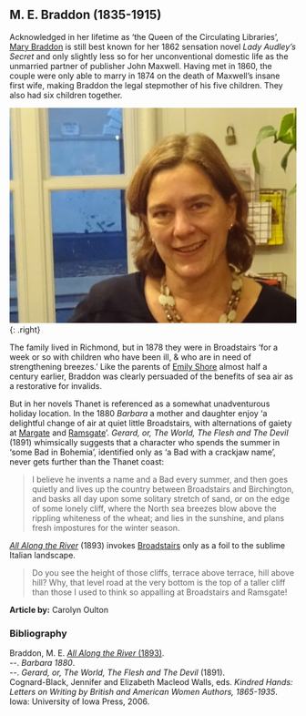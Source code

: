 <param ve-config style="article">

## M. E. Braddon (1835-1915)

Acknowledged in her lifetime as ‘the Queen of the Circulating Libraries’, [Mary Braddon]( https://maryelizabethbraddon.com/) is still best known for her 1862 sensation novel _Lady Audley’s Secret_ and only slightly less so for her unconventional domestic life as the unmarried partner of publisher John Maxwell. Having met in 1860, the couple were only able to marry in 1874 on the death of Maxwell’s insane first wife, making Braddon the legal stepmother of his five children. They also had six children together.

![M.E. Braddon and family ©ICVWW](/images/CO_in_bookshop.jpg){: .right}

The family lived in Richmond, but in 1878 they were in Broadstairs ‘for a week or so with children who have been ill, & who are in need of strengthening breezes.’  Like the parents of [Emily Shore](/19c/19c-shore-biography) almost half a century earlier, Braddon was clearly persuaded of the benefits of sea air as a restorative for invalids.  

But in her novels Thanet is referenced as a somewhat unadventurous holiday location. In the 1880 _Barbara_ a mother and daughter enjoy ‘a delightful change of air at quiet little Broadstairs, with alternations of gaiety at [Margate](/dickens/19c-margate) and [Ramsgate](/dickens/19c-ramsgate)’. 
_Gerard, or, The World, The Flesh and The Devil_ (1891) whimsically suggests that a character who spends the summer in ‘some Bad in Bohemia’, identified only as ‘a Bad with a crackjaw name’, never gets further than the Thanet coast:

>I believe he invents a name and a Bad every summer, and then goes quietly and lives up the country between Broadstairs and Birchington, and basks all day upon some solitary stretch of sand, or on the edge of some lonely cliff, where the North sea breezes blow above the rippling whiteness of the wheat; and lies in the sunshine, and plans fresh impostures for the winter season.


[_All Along the River_](http://www.gutenberg.org/files/57405/57405-h/57405-h.htm) (1893) invokes [Broadstairs](/dickens/broadstairs-19th-century) only as a foil to the sublime Italian landscape. 

>Do you see the height of those cliffs, terrace above terrace, hill above hill? Why, that level road at the very bottom is the top of a taller cliff than those I used to think so appalling at Broadstairs and Ramsgate!


**Article by:**  Carolyn Oulton

### Bibliography

Braddon, M. E. [_All Along the River_ (1893)]( https://www.gutenberg.org/files/57405/57405-h/57405-h.htm).   
--. _Barbara 1880_.   
--. _Gerard, or, The World, The Flesh and The Devil_ (1891).   
Cognard-Black, Jennifer and Elizabeth Macleod Walls, eds. _Kindred Hands: Letters on Writing by British and American Women Authors, 1865-1935_. Iowa: University of Iowa Press, 2006.   
